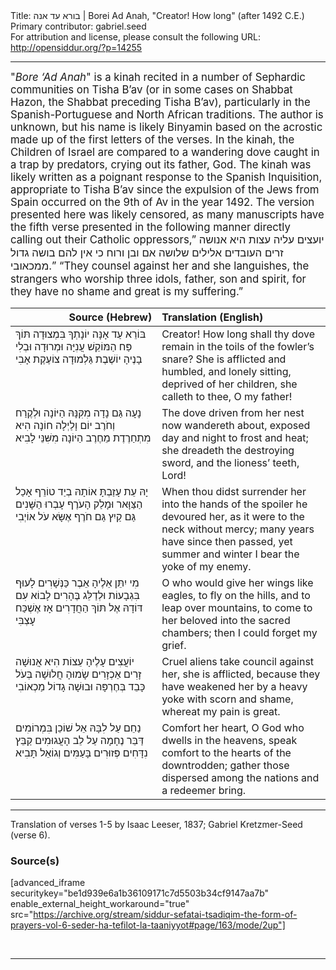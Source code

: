 <html>
<head></head>
<body>
Title: בורא עד אנה | Borei Ad Anah, "Creator! How long" (after 1492 C.E.)<br />
Primary contributor: gabriel.seed<br />
For attribution and license, please consult the following URL: <a href="http://opensiddur.org/?p=14255">http://opensiddur.org/?p=14255</a>
<p />
<hr />

<div class="english" style="font-size: 1.2em;">
"<em>Bore ‘Ad Anah</em>" is a kinah recited in a number of Sephardic communities on Tisha B’av (or in some cases on Shabbat Hazon, the Shabbat preceding Tisha B’av), particularly in the Spanish-Portuguese and North African traditions. The author is unknown, but his name is likely Binyamin based on the acrostic made up of the first letters of the verses. In the kinah, the Children of Israel are compared to a wandering dove caught in a trap by predators, crying out its father, God. The kinah was likely written as a poignant response to the Spanish Inquisition, appropriate to Tisha B’av since the expulsion of the Jews from Spain occurred on the 9th of Av in the year 1492. The version presented here was likely censored, as many manuscripts have the fifth verse presented in the following manner directly calling out their Catholic oppressors,” יועצים עליה עצות היא אנושה זרים העובדים אלילים שלושה אם ובן ורוח כי אין להם בושה גדול ממכאובי.” “They counsel against her and she languishes, the strangers who worship three idols, father, son and spirit, for they have no shame and great is my suffering.” 
</div>

<table style="margin-left: auto;margin-right: auto;" class="draggable">
<thead><tr><th id="x" style="text-align: right;">Source (Hebrew)</th><th style="text-align: left;">Translation (English)</th></tr></thead>
<tbody>
<tr><td style="vertical-align:top;">
<div class="liturgy"><span lang="he">
בּוֹרֵא עַד אָנָּה יוֹנָתְךָ בִּמְצוּדָה
תּוֹךְ פַּח הַמּוֹקֵשׁ עֲנִיָּה וּמְרוּדָה
וּבְלִי בָנֶיהָ יוֹשֶׁבֶת גַּלְמוּדָה
צוֹעֶקֶת אָבִי
</span></div></td>
 
<td style="vertical-align:top;" width="53%"><div class="english">
Creator! How long shall thy dove remain in the toils of the fowler’s snare? 
She is afflicted and humbled, and lonely sitting, 
deprived of her children, 
she calleth to thee, O my father!
</td>
</tr>


<tr>
<td style="vertical-align:top;" width="46%">
<div class="liturgy"><span lang="he">
נָעָה גַּם נָדָה מִקִּנָּהּ הַיּוֹנָה
וּלְקֶרַח וְחֹרֶב יוֹם וָלַיְלָה חוֹנָה
הִיא מִתְחַרֶדֶת מֵחֶרֶב הַיּוֹנָה
מִשִּׁנֵּי לָבִיא
</span></div></td>
 
<td style="vertical-align:top;" width="53%"><div class="english">
The dove driven from her nest now wandereth about, 
exposed day and night to frost and heat; 
she dreadeth the destroying sword, 
and the lioness’ teeth, Lord!
</td>
</tr>


<tr>
<td style="vertical-align:top;" width="46%">
<div class="liturgy"><span lang="he">
יָהּ עֵת עָזַבְתָּ אוֹתָהּ בְיַד טוֹרֵף
אָכַל הַצַּוָּאר וּמָלַק הָעֹרֶף
עָבְרוּ הַשָּׁנִים גַּם קַיִץ גַּם חֹרֶף
אֶשָּׂא עֹל אוֹיְבִי
 </span></div></td>
 
<td style="vertical-align:top;" width="53%"><div class="english">
When thou didst surrender her into the hands of the spoiler he devoured her, 
as it were to the neck without mercy; 
many years have since then passed, yet summer and winter 
I bear the yoke of my enemy.
</td>
</tr>


<tr>
<td style="vertical-align:top;" width="46%">
<div class="liturgy"><span lang="he">
מִי יִתֵּן אֵלֶיהָ אֵבֶר כַּנְּשָׁרִים
לָעוּף בִּגְבָעוֹת וּלְדַלֵּג בֶּהָרִים
לָבוֹא עִם דּוֹדָהּ אֶל תּוֹךְ הַחֲדָרִים
אָז אֶשְׁכַּח עָצְבִּי
 </span></div></td>
 
<td style="vertical-align:top;" width="53%"><div class="english">
O who would give her wings like eagles, 
to fly on the hills, and to leap over mountains, 
to come to her beloved into the sacred chambers; 
then I could forget my grief.
</td>
</tr>


<tr>
<td style="vertical-align:top;" width="46%">
<div class="liturgy"><span lang="he">
יוֹעֲצִים עָלֶיהָ עֵצוֹת הִיא אֲנוּשָׁה
זָרִים אַכְזָרִים שָׂמוּהָ חֲלוּשָׁה
בְּעֹל כָּבֵד בְּחֶרְפָּה וּבוּשָׁה
גָדוֹל מַכְאוֹבִי
 </span></div></td>
 
<td style="vertical-align:top;" width="53%"><div class="english">
Cruel aliens take council against her, 
she is afflicted, because they have weakened her 
by a heavy yoke with scorn and shame, 
whereat my pain is great.
</td>
</tr>


<tr>
<td style="vertical-align:top;" width="46%">
<div class="liturgy"><span lang="he">
נַחֵם עַל לִבָּהּ אֵל שׁוֹכֵן בִּמְרוֹמִים
דַּבֵּר נֶחָמָה עַל לֵב הָעֲגוּמִים
קַבֵּץ נִדָּחִים פְּזוּרִים בָּעַמִּים
וְגוֹאֵל תָּבִיא
</span></div></td>

<td style="vertical-align:top;" width="53%"><div class="english">
Comfort her heart, O God who dwells in the heavens, 
speak comfort to the hearts of the downtrodden; 
gather those dispersed among the nations 
and a redeemer bring.</td>
</tr>
 </tr>
</tbody></table>

<hr />

Translation of verses 1-5 by Isaac Leeser, 1837; Gabriel Kretzmer-Seed (verse 6).

<h3>Source(s)</h3>

[advanced_iframe securitykey="be1d939e6a1b36109171c7d5503b34cf9147aa7b" enable_external_height_workaround="true" src="https://archive.org/stream/siddur-sefatai-tsadiqim-the-form-of-prayers-vol-6-seder-ha-tefilot-la-taaniyyot#page/163/mode/2up"]

&nbsp;

<hr />

&nbsp;
</body>
</html>